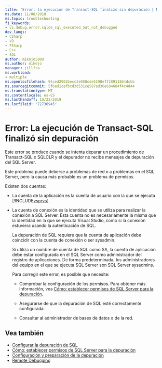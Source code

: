 ```yaml
---
title: 'Error: la ejecución de Transact-SQL finalizó sin depuración | Microsoft Docs'
ms.date: 11/08/2018
ms.topic: troubleshooting
f1_keywords:
- vs.debug.error.sqlde_sql_executed_but_not_debugged
dev_langs:
- CSharp
- VB
- FSharp
- C++
- SQL
author: mikejo5000
ms.author: mikejo
manager: jillfra
ms.workload:
- multiple
ms.openlocfilehash: 94ced2902becc2e988cde5198eff28911864dcbb
ms.sourcegitcommit: 5f6ad1cefbcd3d531ce587ad30e684684f4c4d44
ms.translationtype: MT
ms.contentlocale: es-ES
ms.lasthandoff: 10/22/2019
ms.locfileid: "72736945"
---
```

# <a name="error-transact-sql-execution-ended-without-debugging"></a>Error: La ejecución de Transact-SQL finalizó sin depuración

Este error se produce cuando se intenta depurar un procedimiento de Transact-SQL o SQLCLR y el depurador no recibe mensajes de depuración del SQL Server.

Este problema puede deberse a problemas de red o a problemas en el SQL Server, pero la causa más probable es un problema de permisos.

Existen dos cuentas:

- La cuenta de la aplicación es la cuenta de usuario con la que se ejecuta [!INCLUDE[vsprvs](../code-quality/includes/vsprvs_md.md)].

- La cuenta de conexión es la identidad que se utiliza para realizar la conexión a SQL Server. Esta cuenta no es necesariamente la misma que la identidad en la que se ejecuta Visual Studio, como si la conexión estuviera usando la autenticación de SQL.

  La depuración de SQL requiere que la cuenta de aplicación debe coincidir con la cuenta de conexión o ser sysadmin.

  Si utiliza un nombre de cuenta de SQL como SA, la cuenta de aplicación debe estar configurada en el SQL Server como administrador del registro de aplicaciones. De forma predeterminada, los administradores del equipo en el que se ejecuta SQL Server son SQL Server sysadmins.

  Para corregir este error, es posible que necesite:

  - Comprobar la configuración de los permisos. Para obtener más información, vea [Cómo: establecer permisos de SQL Server para la depuración](https://msdn.microsoft.com/84e088d0-0409-41d4-841b-f5d4b0fda414).

  - Asegurarse de que la depuración de SQL esté correctamente configurada.

  - Consultar al administrador de bases de datos o de la red.

## <a name="see-also"></a>Vea también

- [Configurar la depuración de SQL](https://docs.microsoft.com/previous-versions/visualstudio/visual-studio-2010/s4sszxst(v=vs.100))
- [Cómo: establecer permisos de SQL Server para la depuración](https://msdn.microsoft.com/84e088d0-0409-41d4-841b-f5d4b0fda414)
- [Configuración y preparación de la depuración](../debugger/debugger-settings-and-preparation.md)
- [Remote Debugging](../debugger/remote-debugging.md)